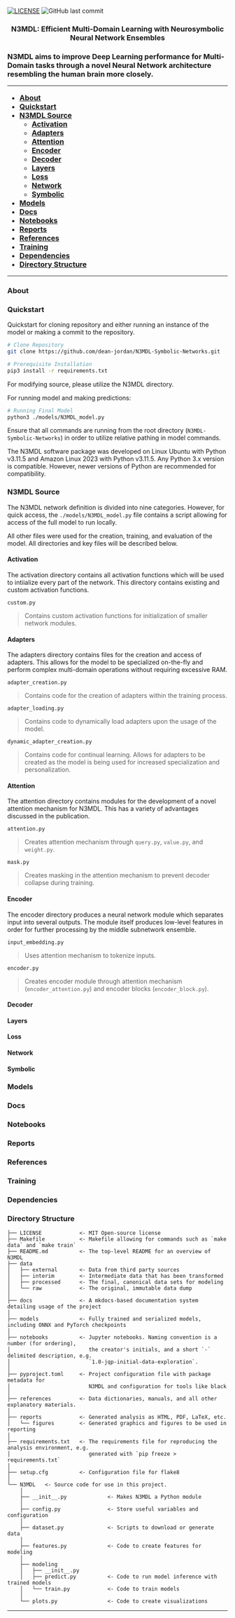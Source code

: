 <p align="center">

[![LICENSE](https://img.shields.io/badge/license-MIT-brightgreen)](https://github.com/dean-jordan/N3MDL-Symbolic-Networks/blob/main/LICENSE)
![GitHub last commit](https://img.shields.io/github/last-commit/dean-jordan/N3MDL-Symbolic-Networks)

</p>

<h3 align="center"> N3MDL: Efficient Multi-Domain Learning with Neurosymbolic Neural Network Ensembles <h3>

N3MDL aims to improve Deep Learning performance for Multi-Domain tasks through a novel Neural Network architecture resembling the human brain more closely.

---
- [About](#about)
- [Quickstart](#quickstart)
- [N3MDL Source](#n3mdl-source)
    - [Activation](#activation)
    - [Adapters](#adapters)
    - [Attention](#attention)
    - [Encoder](#encoder)
    - [Decoder](#decoder)
    - [Layers](#layers)
    - [Loss](#loss)
    - [Network](#network)
    - [Symbolic](#symbolic)
- [Models](#models)
- [Docs](#docs)
- [Notebooks](#notebooks)
- [Reports](#reports)
- [References](#references)
- [Training](#training)
- [Dependencies](#dependencies)
- [Directory Structure](#directory-structure)
---

### About

### Quickstart
Quickstart for cloning repository and either running an instance of the model or making a commit to the repository.

```bash
# Clone Repository
git clone https://github.com/dean-jordan/N3MDL-Symbolic-Networks.git

# Prerequisite Installation
pip3 install -r requirements.txt
```

For modifying source, please utilize the N3MDL directory.

For running model and making predictions:

```bash
# Running Final Model
python3 ./models/N3MDL_model.py
```

Ensure that all commands are running from the root directory (`N3MDL-Symbolic-Networks`) in order to utilize relative pathing in model commands.

The N3MDL software package was developed on Linux Ubuntu with Python v3.11.5 and Amazon Linux 2023 with Python v3.11.5.
Any Python 3.x version is compatible. However, newer versions of Python are recommended for compatibility.

### N3MDL Source
The N3MDL network definition is divided into nine categories. However, for quick access, the `./models/N3MDL_model.py` file contains a script allowing for access of the full model to run locally.

All other files were used for the creation, training, and evaluation of the model. All directories and key files will be described below.

#### Activation
The activation directory contains all activation functions which will be used to intiialize every part of the network. This directory contains existing and custom activation functions.

`custom.py`
> Contains custom activation functions for initialization of smaller network modules.

#### Adapters
The adapters directory contains files for the creation and access of adapters. This allows for the model to be specialized on-the-fly and perform complex multi-domain operations without requiring excessive RAM.

`adapter_creation.py`
> Contains code for the creation of adapters within the training process.

`adapter_loading.py`
> Contains code to dynamically load adapters upon the usage of the model.

`dynamic_adapter_creation.py`
> Contains code for continual learning. Allows for adapters to be created as the model is being used for increased specialization and personalization.

#### Attention
The attention directory contains modules for the development of a novel attention mechanism for N3MDL. This has a variety of advantages discussed in the publication.

`attention.py`
> Creates attention mechanism through `query.py`, `value.py`, and `weight.py`.

`mask.py`
> Creates masking in the attention mechanism to prevent decoder collapse during training.

#### Encoder
The encoder directory produces a neural network module which separates input into several outputs. The module itself produces low-level features in order for further processing by the middle subnetwork ensemble.

`input_embedding.py`
> Uses attention mechanism to tokenize inputs.

`encoder.py`
> Creates encoder module through attention mechanism (`encoder_attention.py`) and encoder blocks (`encoder_block.py`).

#### Decoder

#### Layers

#### Loss

#### Network

#### Symbolic

### Models

### Docs

### Notebooks

### Reports

### References

### Training

### Dependencies

### Directory Structure

```
├── LICENSE            <- MIT Open-source license
├── Makefile           <- Makefile allowing for commands such as `make data` and `make train`
├── README.md          <- The top-level README for an overview of N3MDL
├── data
│   ├── external       <- Data from third party sources
│   ├── interim        <- Intermediate data that has been transformed
│   ├── processed      <- The final, canonical data sets for modeling
│   └── raw            <- The original, immutable data dump
│
├── docs               <- A mkdocs-based documentation system detailing usage of the project
│
├── models             <- Fully trained and serialized models, including ONNX and PyTorch checkpoints
│
├── notebooks          <- Jupyter notebooks. Naming convention is a number (for ordering),
│                         the creator's initials, and a short `-` delimited description, e.g.
│                         `1.0-jqp-initial-data-exploration`.
│
├── pyproject.toml     <- Project configuration file with package metadata for 
│                         N3MDL and configuration for tools like black
│
├── references         <- Data dictionaries, manuals, and all other explanatory materials.
│
├── reports            <- Generated analysis as HTML, PDF, LaTeX, etc.
│   └── figures        <- Generated graphics and figures to be used in reporting
│
├── requirements.txt   <- The requirements file for reproducing the analysis environment, e.g.
│                         generated with `pip freeze > requirements.txt`
│
├── setup.cfg          <- Configuration file for flake8
│
└── N3MDL   <- Source code for use in this project.
    │
    ├── __init__.py             <- Makes N3MDL a Python module
    │
    ├── config.py               <- Store useful variables and configuration
    │
    ├── dataset.py              <- Scripts to download or generate data
    │
    ├── features.py             <- Code to create features for modeling
    │
    ├── modeling                
    │   ├── __init__.py 
    │   ├── predict.py          <- Code to run model inference with trained models          
    │   └── train.py            <- Code to train models
    │
    └── plots.py                <- Code to create visualizations
```

--------

